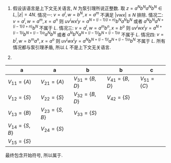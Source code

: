 1. 假设该语言是上下文无关语言, $N$ 为泵引理所说正整数.
   取 $z=a^Nb^Na^Nb^N\in L,|z|=4N$.
   情况一: $v=a^l,w=b^N,x=a^m$ 不满足 $|vwx|\leq N$ 排除.
   情况二: $v=a^l,w=a^m,x=a^n$ 则 $uv^iwx^iy=a^{N+(i-1)(l+n)}b^Na^Nb^N$ 或者 $a^Nb^Na^{N+(i-1)(l+n)}b^N$ 不属于 $L$.
   情况三: $v=a^l, w=a^mb^n, x=b^o$ 则 $uv^iwx^iy=a^{N+(i-1)l}b^{N+(i-1)o}a^Nb^N$ 或者 $a^Nb^Na^{N+(i-1)l}b^{N+(i-1)o}$ 不属于 $L$.
   情况四: $v=b^l, w=b^ma^n,x=a^o$ 则 $uv^iwx^iy=a^Nb^{N+(i-1)l}a^{N+(i-1)o}b^N$ 不属于 $L$.
   所有情况都与泵引理矛盾, 所以 $L$ 不是上下文无关语言.

2.

| a                | a                | b                | b                | c              |
| ---------------- | ---------------- | ---------------- | ---------------- | -------------- |
| $V_{11}=\{A\}$   | $V_{21}=\{A\}$   | $V_{31}=\{B,D\}$ | $V_{41}=\{B,D\}$ | $V_{51}=\{C\}$ |
| $V_{12}=\{S\}$   | $V_{22}=\{S\}$   | $V_{32}=\{B,D\}$ | $V_{42}=\{S\}$   |                |
| $V_{13}=\{B\}$   | $V_{23}=\{S,B\}$ | $V_{33}=\{S\}$   |                  |                |
| $V_{14}=\{S,B\}$ | $V_{24}=\{S\}$   |                  |                  |                |
| $V_{15}=\{S\}$   |                  |                  |                  |                |

最终包含开始符号, 所以属于.
